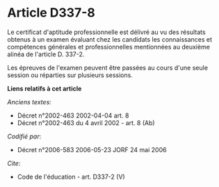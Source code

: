 # Article D337-8

Le certificat d'aptitude professionnelle est délivré au vu des résultats obtenus à un examen évaluant chez les candidats les
connaissances et compétences générales et professionnelles mentionnées au deuxième alinéa de l'article D. 337-2. 

Les épreuves de l'examen peuvent être passées au cours d'une seule session ou réparties sur plusieurs sessions.

**Liens relatifs à cet article**

_Anciens textes_:

  - Décret n°2002-463 2002-04-04 art. 8
  - Décret n°2002-463 du 4 avril 2002 - art. 8 (Ab)

_Codifié par_:

  - Décret n°2006-583 2006-05-23 JORF 24 mai 2006

_Cite_:

  - Code de l'éducation - art. D337-2 (V)
